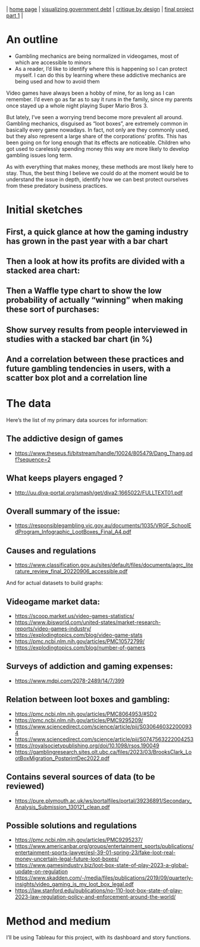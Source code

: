| [home page](https://h-calderon.github.io/portfolio/) | [visualizing government debt](visualizing-government-debt.md) | [critique by design](critique-by-design.md) | [final project part 1](final-project-part-1.md) |

# An outline
* Gambling mechanics are being normalized in videogames, most of which are accessible to minors
* As a reader, I’d like to identify where this is happening so I can protect myself. I can do this by learning where these addictive mechanics are being used and how to avoid them
 
Video games have always been a hobby of mine, for as long as I can remember. I’d even go as far as to say it runs in the family, since my parents once stayed up a whole night playing Super Mario Bros 3.

But lately, I’ve seen a worrying trend become more prevalent all around. Gambling mechanics, disguised as “loot boxes”, are extremely common in basically every game nowadays. In fact, not only are they commonly used, but they also represent a large share of the corporations’ profits.
This has been going on for long enough that its effects are noticeable. Children who got used to carelessly spending money this way are more likely to develop gambling issues long term.

As with everything that makes money, these methods are most likely here to stay. Thus, the best thing I believe we could do at the moment would be to understand the issue in depth, identify how we can best protect ourselves from these predatory business practices.

# Initial sketches

## First, a quick glance at how the gaming industry has grown in the past year with a bar chart
 
## Then a look at how its profits are divided with a stacked area chart:
 
## Then a Waffle type chart to show the low probability of actually “winning” when making these sort of purchases:
 
## Show survey results from people interviewed in studies with a stacked bar chart (in %)

## And a correlation between these practices and future gambling tendencies in users, with a scatter box plot and a correlation line
 

# The data

Here’s the list of my primary data sources for information:
## The addictive design of games
* https://www.theseus.fi/bitstream/handle/10024/805479/Dang_Thang.pdf?sequence=2
## What keeps players engaged ?
* http://uu.diva-portal.org/smash/get/diva2:1665022/FULLTEXT01.pdf
## Overall summary of the issue:
* https://responsiblegambling.vic.gov.au/documents/1035/VRGF_SchoolEdProgram_Infographic_LootBoxes_Final_A4.pdf
## Causes and regulations
* https://www.classification.gov.au/sites/default/files/documents/agrc_literature_review_final_20220906_accessible.pdf

And for actual datasets to build graphs:
## Videogame market data:
* https://scoop.market.us/video-games-statistics/
* https://www.ibisworld.com/united-states/market-research-reports/video-games-industry/
* https://explodingtopics.com/blog/video-game-stats
* https://pmc.ncbi.nlm.nih.gov/articles/PMC10572799/
* https://explodingtopics.com/blog/number-of-gamers
  
## Surveys of addiction and gaming expenses:
* https://www.mdpi.com/2078-2489/14/7/399
## Relation between loot boxes and gambling:
* https://pmc.ncbi.nlm.nih.gov/articles/PMC8064953/#SD2
* https://pmc.ncbi.nlm.nih.gov/articles/PMC9295209/
* https://www.sciencedirect.com/science/article/pii/S0306460322000934
* https://www.sciencedirect.com/science/article/pii/S0747563222004253
* https://royalsocietypublishing.org/doi/10.1098/rsos.190049
* https://gamblingresearch.sites.olt.ubc.ca/files/2023/03/BrooksClark_LootBoxMigration_PostprintDec2022.pdf
## Contains several sources of data (to be reviewed)
* https://pure.plymouth.ac.uk/ws/portalfiles/portal/39236891/Secondary_Analysis_Submission_130121_clean.pdf 
## Possible solutions and regulations
* https://pmc.ncbi.nlm.nih.gov/articles/PMC9295237/
* https://www.americanbar.org/groups/entertainment_sports/publications/entertainment-sports-lawyer/esl-39-01-spring-23/fake-loot-real-money-uncertain-legal-future-loot-boxes/
* https://www.gamesindustry.biz/loot-box-state-of-play-2023-a-global-update-on-regulation
* https://www.skadden.com/-/media/files/publications/2019/09/quarterly-insights/video_gaming_is_my_loot_box_legal.pdf
* https://law.stanford.edu/publications/no-110-loot-box-state-of-play-2023-law-regulation-policy-and-enforcement-around-the-world/
  
# Method and medium
I’ll be using Tableau for this project, with its dashboard and story functions.
